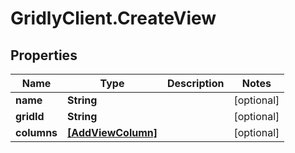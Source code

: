 # GridlyClient.CreateView

## Properties

Name | Type | Description | Notes
------------ | ------------- | ------------- | -------------
**name** | **String** |  | [optional] 
**gridId** | **String** |  | [optional] 
**columns** | [**[AddViewColumn]**](AddViewColumn.md) |  | [optional] 


